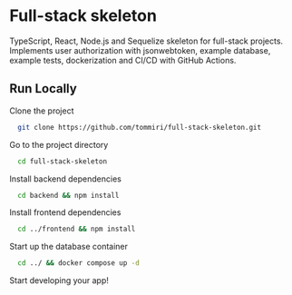 # Full-stack skeleton

TypeScript, React, Node.js and Sequelize skeleton for full-stack projects. Implements user authorization with jsonwebtoken, example database, example tests, dockerization and CI/CD with GitHub Actions.

## Run Locally

Clone the project

```bash
  git clone https://github.com/tommiri/full-stack-skeleton.git
```

Go to the project directory

```bash
  cd full-stack-skeleton
```

Install backend dependencies

```bash
  cd backend && npm install
```

Install frontend dependencies

```bash
  cd ../frontend && npm install
```

Start up the database container

```bash
  cd ../ && docker compose up -d
```

Start developing your app!
